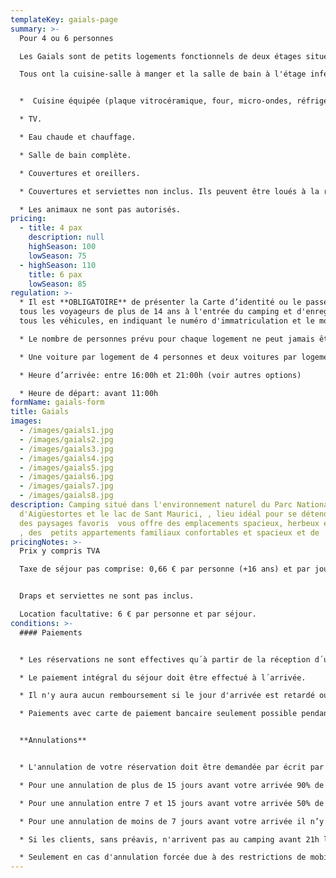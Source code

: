 ```yaml
---
templateKey: gaials-page
summary: >-
  Pour 4 ou 6 personnes

  Les Gaials sont de petits logements fonctionnels de deux étages situés au sommet du bâtiment principal du camping. Ils ne sont pas au niveau de la rue, mais ils ont une terrasse meublée qui n'est partagée qu'avec d'autres gaials et chaque gaial a sa propre table et ses chaises.

  Tous ont la cuisine-salle à manger et la salle de bain à l'étage inférieur et la répartition des pièces varie selon les gaial. Les chambres sont mansardées; ceux de 4 personnes ont deux chambres et ceux de 6 personnes en ont 3.


  *  Cuisine équipée (plaque vitrocéramique, four, micro-ondes, réfrigérateur, cafetière, ustensiles  de cuisine, vaisselle...)

  * TV.

  * Eau chaude et chauffage.

  * Salle de bain complète.

  * Couvertures et oreillers.

  * Couvertures et serviettes non inclus. Ils peuvent être loués à la réception.

  * Les animaux ne sont pas autorisés.
pricing:
  - title: 4 pax
    description: null
    highSeason: 100
    lowSeason: 75
  - highSeason: 110
    title: 6 pax
    lowSeason: 85
regulation: >-
  * Il est **OBLIGATOIRE** de présenter la Carte d’identité ou le passeport de
  tous les voyageurs de plus de 14 ans à l'entrée du camping et d'enregistrer
  tous les véhicules, en indiquant le numéro d'immatriculation et le modèle.	

  * Le nombre de personnes prévu pour chaque logement ne peut jamais être dépassé sans autorisation.

  * Une voiture par logement de 4 personnes et deux voitures par logement de 6 personnes sont admises et inclues dans le prix. Chaque voiture supplémentaire doit être enregistrée et on payera le parking selon le tarif en vigueur.

  * Heure d’arrivée: entre 16:00h et 21:00h (voir autres options)

  * Heure de départ: avant 11:00h
formName: gaials-form
title: Gaials
images:
  - /images/gaials1.jpg
  - /images/gaials2.jpg
  - /images/gaials3.jpg
  - /images/gaials4.jpg
  - /images/gaials5.jpg
  - /images/gaials6.jpg
  - /images/gaials7.jpg
  - /images/gaials8.jpg
description: Camping situé dans l'environnement naturel du Parc National
  d'Aigüestortes et le lac de Sant Maurici, , lieu idéal pour se détendre, jouir
  des paysages favoris  vous offre des emplacements spacieux, herbeux et ombreux
  , des  petits appartements familiaux confortables et spacieux et de  bungalows
pricingNotes: >-
  Prix y compris TVA

  Taxe de séjour pas comprise: 0,66 € par personne (+16 ans) et par jour, avec un maximum de 7 jours.


  Draps et serviettes ne sont pas inclus.

  Location facultative: 6 € par personne et par séjour.
conditions: >-
  #### Paiements


  * Les réservations ne sont effectives qu´à partir de la réception d´un acompte équivalent à 40% de la somme total du séjour. Les paiements seront effectués par virement sur le numéro du compte bancaire qui vous sera communiqué au moment de la réservation officielle.

  * Le paiement intégral du séjour doit être effectué à l´arrivée.

  * Il n'y aura aucun remboursement si le jour d'arrivée est retardé ou si le jour du départ est anticipé.

  * Paiements avec carte de paiement bancaire seulement possible pendant les mois de juillet et août. Il y a aussi la possibilité de faire un virement bancaire.


  **Annulations**


  * L'annulation de votre réservation doit être demandée par écrit par email à info@campinglamola.com

  * Pour une annulation de plus de 15 jours avant votre arrivée 90% de l’acompte sera remboursé.

  * Pour une annulation entre 7 et 15 jours avant votre arrivée 50% de l’acompte sera remboursé.

  * Pour une annulation de moins de 7 jours avant votre arrivée il n’y a pas de remboursement.

  * Si les clients, sans préavis, n'arrivent pas au camping avant 21h le jour de l'arrivée, la réservation sera considérée comme annulée.

  * Seulement en cas d'annulation forcée due à des restrictions de mobilité imposées par les gouvernements, causées par Covid-19, le dépôt total sera remboursé.
---
```

